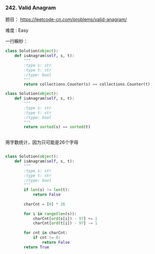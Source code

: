 ### 242. Valid Anagram

题目： 
<https://leetcode-cn.com/problems/valid-anagram/>


难度 : Easy


一行瞬秒：

```python
class Solution(object):
    def isAnagram(self, s, t):
        """
        :type s: str
        :type t: str
        :rtype: bool
        """
        return collections.Counter(s) == collections.Counter(t)
```

```python
class Solution(object):
    def isAnagram(self, s, t):
        """
        :type s: str
        :type t: str
        :rtype: bool
        """
        return sorted(s) == sorted(t)
            
```


用字数统计，因为只可能是26个字母


```py

class Solution(object):
    def isAnagram(self, s, t):
        """
        :type s: str
        :type t: str
        :rtype: bool
        """
        if len(s) != len(t):
            return False
        
        charCnt = [0] * 26
        
        for i in range(len(s)):
            charCnt[ord(s[i]) - 97] += 1
            charCnt[ord(t[i]) - 97] -= 1 
        
        for cnt in charCnt:
        	if cnt != 0:
        		return False
        return True
```
